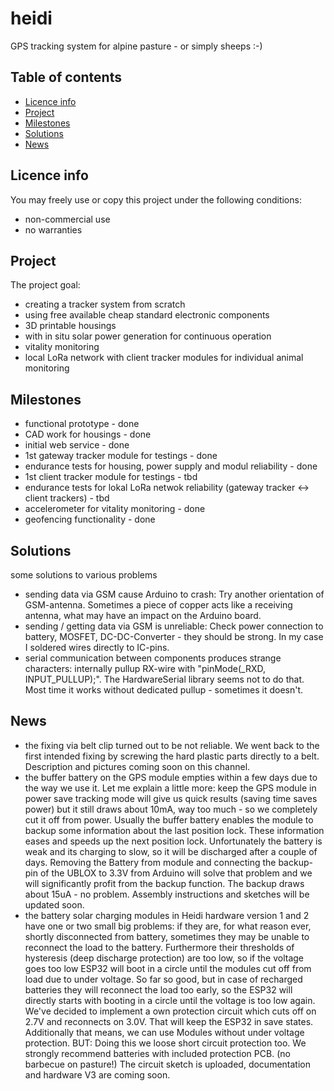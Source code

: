 # heidi
GPS tracking system for alpine pasture - or simply sheeps :-)

## Table of contents
* [Licence info](#licence-info)
* [Project](#project)
* [Milestones](#milestones)
* [Solutions](#solutions)
* [News](#news)

## Licence info

You may freely use or copy this project under the following conditions:

* non-commercial use
* no warranties
	
## Project

The project goal:

* creating a tracker system from scratch
* using free available cheap standard electronic components
* 3D printable housings
* with in situ solar power generation for continuous operation
* vitality monitoring
* local LoRa network with client tracker modules for individual animal monitoring
	
## Milestones

* functional prototype - done
* CAD work for housings - done 
* initial web service - done
* 1st gateway tracker module for testings - done
* endurance tests for housing, power supply and modul reliability - done
* 1st client tracker module for testings - tbd
* endurance tests for lokal LoRa netwok reliability (gateway tracker <-> client trackers) - tbd
* accelerometer for vitality monitoring - done
* geofencing functionality - done

## Solutions

some solutions to various problems

* sending data via GSM cause Arduino to crash: Try another orientation of GSM-antenna. Sometimes a piece of copper acts like a receiving antenna, what may have an impact on the Arduino board.
* sending / getting data via GSM is unreliable: Check power connection to battery, MOSFET, DC-DC-Converter - they should be strong. In my case I soldered wires directly to IC-pins.
* serial communication between components produces strange characters: internally pullup RX-wire with "pinMode(_RXD, INPUT_PULLUP);". The HardwareSerial library seems not to do that. Most time it works without dedicated pullup - sometimes it doesn't.

## News

* the fixing via belt clip turned out to be not reliable. We went back to the first intended fixing by screwing the hard plastic parts directly to a belt. Description and pictures coming soon on this channel.
* the buffer battery on the GPS module empties within a few days due to the way we use it. Let me explain a little more: keep the GPS module in power save tracking mode will give us quick results (saving time saves power) but it still draws about 10mA, way too much - so we completely cut it off from power. Usually the buffer battery enables the module to backup some information about the last position lock. These information eases and speeds up the next position lock. Unfortunately the battery is weak and its charging to slow, so it will be discharged after a couple of days. Removing the Battery from module and connecting the backup-pin of the UBLOX to 3.3V from Arduino will solve that problem and we will significantly profit from the backup function. The backup draws about 15uA - no problem. Assembly instructions and sketches will be updated soon.
* the battery solar charging modules in Heidi hardware version 1 and 2 have one or two small big problems: if they are, for what reason ever, shortly disconnected from battery, sometimes they may be unable to reconnect the load to the battery. Furthermore their thresholds of hysteresis (deep discharge protection) are too low, so if the voltage goes too low ESP32 will boot in a circle until the modules cut off from load due to under voltage. So far so good, but in case of recharged batteries they will reconnect the load too early, so the ESP32 will directly starts with booting in a circle until the voltage is too low again. We've decided to implement a own protection circuit which cuts off on 2.7V and reconnects on 3.0V. That will keep the ESP32 in save states. Additionally that means, we can use Modules without under voltage protection. BUT: Doing this we loose short circuit protection too. We strongly recommend batteries with included protection PCB. (no barbecue on pasture!) The circuit sketch is uploaded, documentation and hardware V3 are coming soon.
